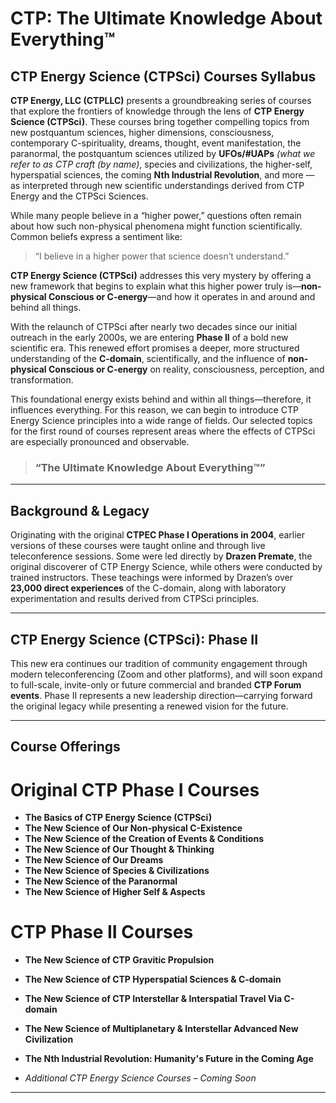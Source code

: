 # CTP: The Ultimate Knowledge About Everything™  
## CTP Energy Science (CTPSci) Courses Syllabus  

**CTP Energy, LLC (CTPLLC)** presents a groundbreaking series of courses that explore the frontiers of knowledge through the lens of **CTP Energy Science (CTPSci)**. These courses bring together compelling topics from new postquantum sciences, higher dimensions, consciousness, contemporary C-spirituality, dreams, thought, event manifestation, the paranormal, the postquantum sciences utilized by **UFOs/#UAPs** *(what we refer to as CTP craft (by name)*, species and civilizations, the higher-self, hyperspatial sciences, the coming **Nth Industrial Revolution**, and more — as interpreted through new scientific understandings derived from CTP Energy and the CTPSci Sciences.

While many people believe in a “higher power,” questions often remain about how such non-physical phenomena might function scientifically. Common beliefs express a sentiment like:  
> “I believe in a higher power that science doesn’t understand.”

**CTP Energy Science (CTPSci)** addresses this very mystery by offering a new framework that begins to explain what this higher power truly is—**non-physical Conscious or C-energy**—and how it operates in and around and behind all things.

With the relaunch of CTPSci after nearly two decades since our initial outreach in the early 2000s, we are entering **Phase II** of a bold new scientific era. This renewed effort promises a deeper, more structured understanding of the **C-domain**, scientifically, and the influence of **non-physical Conscious or C-energy** on reality, consciousness, perception, and transformation.

This foundational energy exists behind and within all things—therefore, it influences everything. For this reason, we can begin to introduce CTP Energy Science principles into a wide range of fields. Our selected topics for the first round of courses represent areas where the effects of CTPSci are especially pronounced and observable.

> ### “The Ultimate Knowledge About Everything™”

---

## Background & Legacy

Originating with the original **CTPEC Phase I Operations in 2004**, earlier versions of these courses were taught online and through live teleconference sessions. Some were led directly by **Drazen Premate**, the original discoverer of CTP Energy Science, while others were conducted by trained instructors. These teachings were informed by Drazen’s over **23,000 direct experiences** of the C-domain, along with laboratory experimentation and results derived from CTPSci principles.

---

## CTP Energy Science (CTPSci): Phase II

This new era continues our tradition of community engagement through modern teleconferencing (Zoom and other platforms), and will soon expand to full-scale, invite-only or future commercial and branded **CTP Forum events**. Phase II represents a new leadership direction—carrying forward the original legacy while presenting a renewed vision for the future.

---

## Course Offerings

# Original CTP Phase I Courses
- **The Basics of CTP Energy Science (CTPSci)**  
- **The New Science of Our Non-physical C-Existence**  
- **The New Science of the Creation of Events & Conditions**  
- **The New Science of Our Thought & Thinking**  
- **The New Science of Our Dreams**  
- **The New Science of Species & Civilizations**  
- **The New Science of the Paranormal**  
- **The New Science of Higher Self & Aspects**

# CTP Phase II Courses
- **The New Science of CTP Gravitic Propulsion**
- **The New Science of CTP Hyperspatial Sciences & C-domain**
- **The New Science of CTP Interstellar & Interspatial Travel Via C-domain**
- **The New Science of Multiplanetary & Interstellar Advanced New Civilization**
- **The Nth Industrial Revolution: Humanity's Future in the Coming Age**

- *Additional CTP Energy Science Courses – Coming Soon*

---


